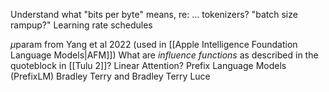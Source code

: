 

Understand what "bits per byte" means, re: ... tokenizers?
"batch size rampup?"
Learning rate schedules

 $\mu$param from Yang et al 2022 (used in [[Apple Intelligence Foundation Language Models|AFM]])
What are *influence functions* as described in the quoteblock in [[Tulu 2]]?
Linear Attention?
Prefix Language Models (PrefixLM)
Bradley Terry and Bradley Terry Luce